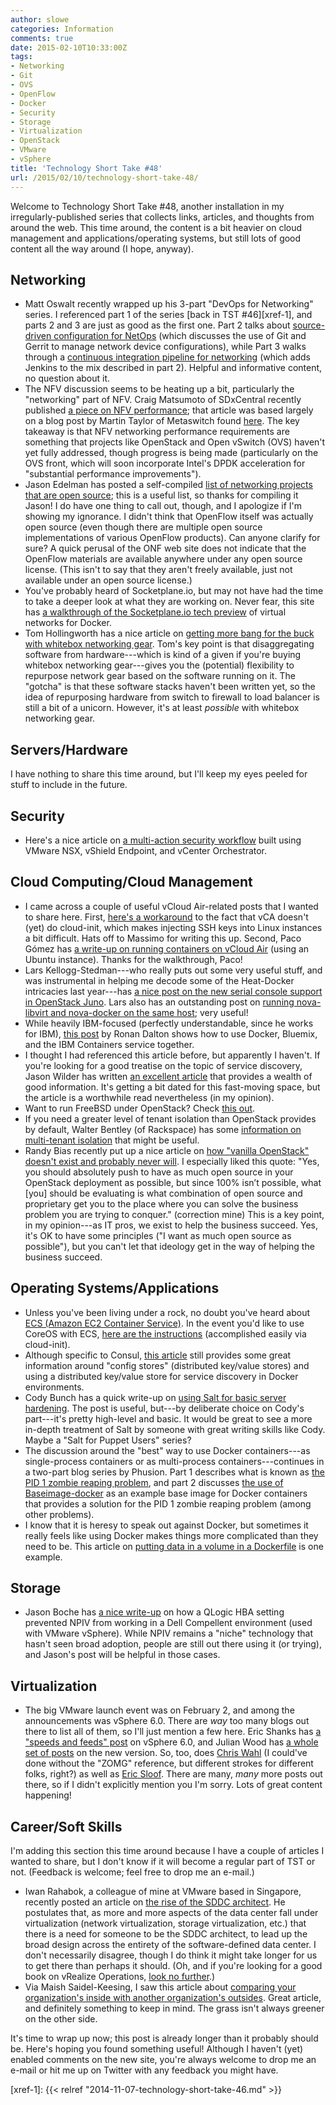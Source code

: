 ```yaml
---
author: slowe
categories: Information
comments: true
date: 2015-02-10T10:33:00Z
tags:
- Networking
- Git
- OVS
- OpenFlow
- Docker
- Security
- Storage
- Virtualization
- OpenStack
- VMware
- vSphere
title: 'Technology Short Take #48'
url: /2015/02/10/technology-short-take-48/
---
```


Welcome to Technology Short Take #48, another installation in my irregularly-published series that collects links, articles, and thoughts from around the web. This time around, the content is a bit heavier on cloud management and applications/operating systems, but still lots of good content all the way around (I hope, anyway).

## Networking

* Matt Oswalt recently wrapped up his 3-part "DevOps for Networking" series. I referenced part 1 of the series [back in TST #46][xref-1], and parts 2 and 3 are just as good as the first one. Part 2 talks about [source-driven configuration for NetOps][link-7] (which discusses the use of Git and Gerrit to manage network device configurations), while Part 3 walks through a [continuous integration pipeline for networking][link-8] (which adds Jenkins to the mix described in part 2). Helpful and informative content, no question about it.
* The NFV discussion seems to be heating up a bit, particularly the "networking" part of NFV. Craig Matsumoto of SDxCentral recently published [a piece on NFV performance][link-9]; that article was based largely on a blog post by Martin Taylor of Metaswitch found [here][link-10]. The key takeaway is that NFV networking performance requirements are something that projects like OpenStack and Open vSwitch (OVS) haven't yet fully addressed, though progress is being made (particularly on the OVS front, which will soon incorporate Intel's DPDK acceleration for "substantial performance improvements").
* Jason Edelman has posted a self-compiled [list of networking projects that are open source][link-19]; this is a useful list, so thanks for compiling it Jason! I do have one thing to call out, though, and I apologize if I'm showing my ignorance. I didn't think that OpenFlow itself was actually open source (even though there are multiple open source implementations of various OpenFlow products). Can anyone clarify for sure? A quick perusal of the ONF web site does not indicate that the OpenFlow materials are available anywhere under any open source license. (This isn't to say that they aren't freely available, just not available under an open source license.)
* You've probably heard of Socketplane.io, but may not have had the time to take a deeper look at what they are working on. Never fear, this site has [a walkthrough of the Socketplane.io tech preview][link-20] of virtual networks for Docker.
* Tom Hollingworth has a nice article on [getting more bang for the buck with whitebox networking gear][link-22]. Tom's key point is that disaggregating software from hardware---which is kind of a given if you're buying whitebox networking gear---gives you the (potential) flexibility to repurpose network gear based on the software running on it. The "gotcha" is that these software stacks haven't been written yet, so the idea of repurposing hardware from switch to firewall to load balancer is still a bit of a unicorn. However, it's at least _possible_ with whitebox networking gear.

## Servers/Hardware

I have nothing to share this time around, but I'll keep my eyes peeled for stuff to include in the future.

## Security

* Here's a nice article on [a multi-action security workflow][link-23] built using VMware NSX, vShield Endpoint, and vCenter Orchestrator.

## Cloud Computing/Cloud Management

* I came across a couple of useful vCloud Air-related posts that I wanted to share here. First, [here's a workaround][link-3] to the fact that vCA doesn't (yet) do cloud-init, which makes injecting SSH keys into Linux instances a bit difficult. Hats off to Massimo for writing this up. Second, Paco Gómez has [a write-up on running containers on vCloud Air][link-4] (using an Ubuntu instance). Thanks for the walkthrough, Paco!
* Lars Kellogg-Stedman---who really puts out some very useful stuff, and was instrumental in helping me decode some of the Heat-Docker intricacies last year---has [a nice post on the new serial console support in OpenStack Juno][link-6]. Lars also has an outstanding post on [running nova-libvirt and nova-docker on the same host][link-16]; very useful!
* While heavily IBM-focused (perfectly understandable, since he works for IBM), [this post][link-11] by Ronan Dalton shows how to use Docker, Bluemix, and the IBM Containers service together.
* I thought I had referenced this article before, but apparently I haven't. If you're looking for a good treatise on the topic of service discovery, Jason Wilder has written [an excellent article][link-13] that provides a wealth of good information. It's getting a bit dated for this fast-moving space, but the article is a worthwhile read nevertheless (in my opinion).
* Want to run FreeBSD under OpenStack? Check [this out][link-17].
* If you need a greater level of tenant isolation than OpenStack provides by default, Walter Bentley (of Rackspace) has some [information on multi-tenant isolation][link-18] that might be useful.
* Randy Bias recently put up a nice article on [how "vanilla OpenStack" doesn't exist and probably never will][link-27]. I especially liked this quote: "Yes, you should absolutely push to have as much open source in your OpenStack deployment as possible, but since 100% isn’t possible, what [you] should be evaluating is what combination of open source and proprietary get you to the place where you can solve the business problem you are trying to conquer." (correction mine) This is a key point, in my opinion---as IT pros, we exist to help the business succeed. Yes, it's OK to have some principles ("I want as much open source as possible"), but you can't let that ideology get in the way of helping the business succeed.

## Operating Systems/Applications

* Unless you've been living under a rock, no doubt you've heard about [ECS (Amazon EC2 Container Service)][link-2]. In the event you'd like to use CoreOS with ECS, [here are the instructions][link-1] (accomplished easily via cloud-init).
* Although specific to Consul, [this article][link-5] still provides some great information around "config stores" (distributed key/value stores) and using a distributed key/value store for service discovery in Docker environments.
* Cody Bunch has a quick write-up on [using Salt for basic server hardening][link-12]. The post is useful, but---by deliberate choice on Cody's part---it's pretty high-level and basic. It would be great to see a more in-depth treatment of Salt by someone with great writing skills like Cody. Maybe a "Salt for Puppet Users" series?
* The discussion around the "best" way to use Docker containers---as single-process containers or as multi-process containers---continues in a two-part blog series by Phusion. Part 1 describes what is known as [the PID 1 zombie reaping problem][link-14], and part 2 discusses [the use of Baseimage-docker][link-15] as an example base image for Docker containers that provides a solution for the PID 1 zombie reaping problem (among other problems).
* I know that it is heresy to speak out against Docker, but sometimes it really feels like using Docker makes things more complicated than they need to be. This article on [putting data in a volume in a Dockerfile][link-21] is one example.

## Storage

* Jason Boche has [a nice write-up][link-32] on how a QLogic HBA setting prevented NPIV from working in a Dell Compellent environment (used with VMware vSphere). While NPIV remains a "niche" technology that hasn't seen broad adoption, people are still out there using it (or trying), and Jason's post will be helpful in those cases.

## Virtualization

* The big VMware launch event was on February 2, and among the announcements was vSphere 6.0. There are _way_ too many blogs out there to list all of them, so I'll just mention a few here. Eric Shanks has [a "speeds and feeds" post][link-28] on vSphere 6.0, and Julian Wood has [a whole set of posts][link-29] on the new version. So, too, does [Chris Wahl][link-30] (I could've done without the "ZOMG" reference, but different strokes for different folks, right?) as well as [Eric Sloof][link-31]. There are many, _many_ more posts out there, so if I didn't explicitly mention you I'm sorry. Lots of great content happening!

## Career/Soft Skills

I'm adding this section this time around because I have a couple of articles I wanted to share, but I don't know if it will become a regular part of TST or not. (Feedback is welcome; feel free to drop me an e-mail.)

* Iwan Rahabok, a colleague of mine at VMware based in Singapore, recently posted an article on [the rise of the SDDC architect][link-24]. He postulates that, as more and more aspects of the data center fall under virtualization (network virtualization, storage virtualization, etc.) that there is a need for someone to be the SDDC architect, to lead up the broad design across the entirety of the software-defined data center. I don't necessarily disagree, though I do think it might take longer for us to get there than perhaps it should. (Oh, and if you're looking for a good book on vRealize Operations, [look no further][link-25].)
* Via Maish Saidel-Keesing, I saw this article about [comparing your organization's inside with another organization's outsides][link-26]. Great article, and definitely something to keep in mind. The grass isn't always greener on the other side.

It's time to wrap up now; this post is already longer than it probably should be. Here's hoping you found something useful! Although I haven't (yet) enabled comments on the new site, you're always welcome to drop me an e-mail or hit me up on Twitter with any feedback you might have.

[link-1]: https://coreos.com/docs/running-coreos/cloud-providers/ecs/
[link-2]: http://aws.amazon.com/ecs/
[link-3]: http://blogs.vmware.com/vcloud/2014/12/login-vcloud-air-linux-instances-using-ssh-keys.html
[link-4]: http://blog.pacogomez.com/running-containers-on-vcloud-air/
[link-5]: http://progrium.com/blog/2014/08/20/consul-service-discovery-with-docker/
[link-6]: http://blog.oddbit.com/2014/12/22/accessing-the-serial-console-of-your-nova-servers/
[link-7]: http://keepingitclassless.net/2014/11/source-driven-configuration-netops/
[link-8]: http://keepingitclassless.net/2015/01/continuous-integration-pipeline-network/
[link-9]: https://www.sdxcentral.com/articles/news/nfv-performance-bigger-issue/2015/01/
[link-10]: http://info.metaswitch.com/the-switch/tackling-the-nfv-packet-performance-challenge
[link-11]: https://cloudleader.wordpress.com/2015/01/11/docker-bluemix-and-the-ibm-container-service/
[link-12]: http://blog.codybunch.com/posts/2015-01-09-Basic-Server-Hardening-with-Salt/
[link-13]: http://jasonwilder.com/blog/2014/02/04/service-discovery-in-the-cloud/
[link-14]: http://blog.phusion.nl/2015/01/20/docker-and-the-pid-1-zombie-reaping-problem/
[link-15]: http://blog.phusion.nl/2015/01/20/baseimage-docker-fat-containers-treating-containers-vms/
[link-16]: http://blog.oddbit.com/2015/01/17/running-novalibvirt-and-novadocker-on-the-same-host/
[link-17]: http://pellaeon.github.io/bsd-cloudinit/
[link-18]: http://www.hitchnyc.com/openstack-multi-tenant-isolation/
[link-19]: http://www.jedelman.com/home/open-source-networking
[link-20]: http://aucouranton.com/2015/01/16/docker-virtual-networking-with-socketplane-io/
[link-21]: http://jpetazzo.github.io/2015/01/19/dockerfile-and-data-in-volumes/
[link-22]: http://networkingnerd.net/2015/01/27/more-bang-for-your-budget-with-whitebox/
[link-23]: http://www.storagegumbo.com/2014/09/automation-multi-action-security.html
[link-24]: http://virtual-red-dot.info/rise-sddc-architect/
[link-25]: https://www.packtpub.com/virtualization-and-cloud/vmware-vrealize-operations-performance-and-capacity-management
[link-26]: http://watirmelon.com/2015/02/03/never-compare-your-organizations-insides-with-another-organizations-outsides/
[link-27]: http://www.cloudscaling.com/blog/openstack/vanilla-openstack-doesnt-exist-and-never-will/
[link-28]: http://theithollow.com/2015/02/vsphere-6-0-announced/
[link-29]: http://www.wooditwork.com/2015/02/02/whats-new-vsphere-6-0-introduction/
[link-30]: http://wahlnetwork.com/category/deep-dives/vsphere-6-0-zomg/
[link-31]: http://www.ntpro.nl/blog/categories/48-vSphere-6
[link-32]: http://www.boche.net/blog/index.php/2014/12/29/a-common-npiv-problem-with-a-solution/
[xref-1]: {{< relref "2014-11-07-technology-short-take-46.md" >}}
